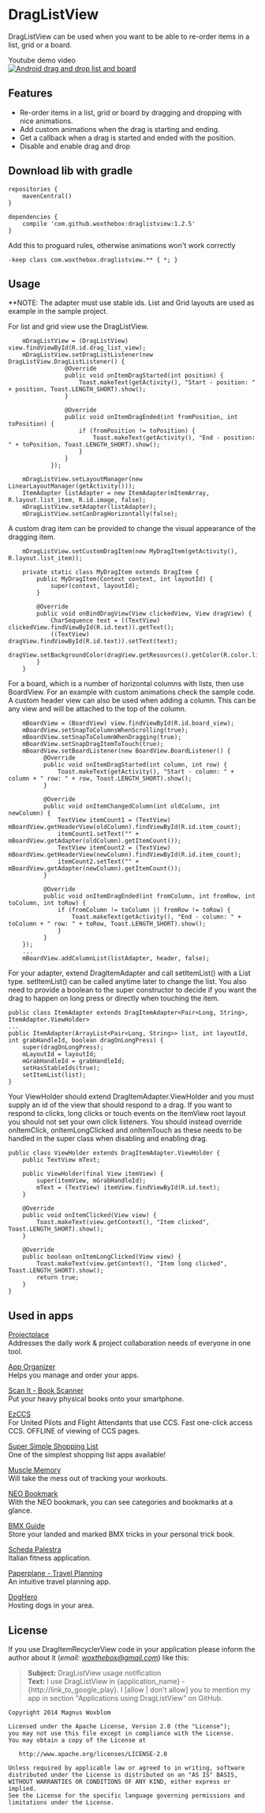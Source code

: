 # DragListView
DragListView can be used when you want to be able to re-order items in a list, grid or a board.

Youtube demo video<br>
[![Android drag and drop list and board](http://img.youtube.com/vi/tNgevYpyA9E/0.jpg)](https://www.youtube.com/watch?v=tNgevYpyA9E)

## Features
* Re-order items in a list, grid or board by dragging and dropping with nice animations.
* Add custom animations when the drag is starting and ending.
* Get a callback when a drag is started and ended with the position.
* Disable and enable drag and drop

## Download lib with gradle

    repositories {
        mavenCentral()
    }

    dependencies {
        compile 'com.github.woxthebox:draglistview:1.2.5'
    }

Add this to proguard rules, otherwise animations won't work correctly

    -keep class com.woxthebox.draglistview.** { *; }

## Usage
**NOTE: The adapter must use stable ids.
List and Grid layouts are used as example in the sample project.

  For list and grid view use the DragListView.

        mDragListView = (DragListView) view.findViewById(R.id.drag_list_view);
        mDragListView.setDragListListener(new DragListView.DragListListener() {
                    @Override
                    public void onItemDragStarted(int position) {
                        Toast.makeText(getActivity(), "Start - position: " + position, Toast.LENGTH_SHORT).show();
                    }

                    @Override
                    public void onItemDragEnded(int fromPosition, int toPosition) {
                        if (fromPosition != toPosition) {
                            Toast.makeText(getActivity(), "End - position: " + toPosition, Toast.LENGTH_SHORT).show();
                        }
                    }
                });

        mDragListView.setLayoutManager(new LinearLayoutManager(getActivity()));
        ItemAdapter listAdapter = new ItemAdapter(mItemArray, R.layout.list_item, R.id.image, false);
        mDragListView.setAdapter(listAdapter);
        mDragListView.setCanDragHorizontally(false);

  A custom drag item can be provided to change the visual appearance of the dragging item.

        mDragListView.setCustomDragItem(new MyDragItem(getActivity(), R.layout.list_item));

        private static class MyDragItem extends DragItem {
            public MyDragItem(Context context, int layoutId) {
                super(context, layoutId);
            }

            @Override
            public void onBindDragView(View clickedView, View dragView) {
                CharSequence text = ((TextView) clickedView.findViewById(R.id.text)).getText();
                ((TextView) dragView.findViewById(R.id.text)).setText(text);
                dragView.setBackgroundColor(dragView.getResources().getColor(R.color.list_item_background));
            }
        }

  For a board, which is a number of horizontal columns with lists, then use BoardView. For an example with custom animations
  check the sample code. A custom header view can also be used when adding a column. This can be any view and will be attached to
  the top of the column.

        mBoardView = (BoardView) view.findViewById(R.id.board_view);
        mBoardView.setSnapToColumnsWhenScrolling(true);
        mBoardView.setSnapToColumnWhenDragging(true);
        mBoardView.setSnapDragItemToTouch(true);
        mBoardView.setBoardListener(new BoardView.BoardListener() {
              @Override
              public void onItemDragStarted(int column, int row) {
                  Toast.makeText(getActivity(), "Start - column: " + column + " row: " + row, Toast.LENGTH_SHORT).show();
              }

              @Override
              public void onItemChangedColumn(int oldColumn, int newColumn) {
                  TextView itemCount1 = (TextView) mBoardView.getHeaderView(oldColumn).findViewById(R.id.item_count);
                  itemCount1.setText("" + mBoardView.getAdapter(oldColumn).getItemCount());
                  TextView itemCount2 = (TextView) mBoardView.getHeaderView(newColumn).findViewById(R.id.item_count);
                  itemCount2.setText("" + mBoardView.getAdapter(newColumn).getItemCount());
              }

              @Override
              public void onItemDragEnded(int fromColumn, int fromRow, int toColumn, int toRow) {
                  if (fromColumn != toColumn || fromRow != toRow) {
                      Toast.makeText(getActivity(), "End - column: " + toColumn + " row: " + toRow, Toast.LENGTH_SHORT).show();
                  }
              }
        });
        ...
        mBoardView.addColumnList(listAdapter, header, false);


  For your adapter, extend DragItemAdapter and call setItemList() with a List<T> type. setItemList() can be called anytime later to change the list.
  You also need to provide a boolean to the super constructor to decide if you want the drag to happen on long press or directly when touching the item.

    public class ItemAdapter extends DragItemAdapter<Pair<Long, String>, ItemAdapter.ViewHolder>
    ...
    public ItemAdapter(ArrayList<Pair<Long, String>> list, int layoutId, int grabHandleId, boolean dragOnLongPress) {
        super(dragOnLongPress);
        mLayoutId = layoutId;
        mGrabHandleId = grabHandleId;
        setHasStableIds(true);
        setItemList(list);
    }

  Your ViewHolder should extend DragItemAdapter.ViewHolder and you must supply an id of the view that should respond to a drag.
  If you want to respond to clicks, long clicks or touch events on the itemView root layout you should not set your own click listeners.
  You should instead override onItemClick, onItemLongClicked and onItemTouch as these needs to be handled in the super class when
  disabling and enabling drag.
  
    public class ViewHolder extends DragItemAdapter.ViewHolder {
        public TextView mText;

        public ViewHolder(final View itemView) {
            super(itemView, mGrabHandleId);
            mText = (TextView) itemView.findViewById(R.id.text);
        }

        @Override
        public void onItemClicked(View view) {
            Toast.makeText(view.getContext(), "Item clicked", Toast.LENGTH_SHORT).show();
        }

        @Override
        public boolean onItemLongClicked(View view) {
            Toast.makeText(view.getContext(), "Item long clicked", Toast.LENGTH_SHORT).show();
            return true;
        }
    }

## Used in apps

[Projectplace](https://play.google.com/store/apps/details?id=com.projectplace.octopi)<br/>
Addresses the daily work & project collaboration needs of everyone in one tool.

[App Organizer](https://play.google.com/store/apps/details?id=com.wox.app_organizer.ui)<br/>
Helps you manage and order your apps.

[Scan It - Book Scanner](https://play.google.com/store/apps/details?id=com.diotek.scanit)<br/>
Put your heavy physical books onto your smartphone.

[EzCCS](https://play.google.com/store/apps/details?id=com.scottsware.ezccsa&hl=en)<br/>
For United Pilots and Flight Attendants that use CCS. Fast one-click access CCS. OFFLINE of viewing of CCS pages.

[Super Simple Shopping List](https://play.google.com/store/apps/details?id=com.bitwize10.supersimpleshoppinglist)<br/>
One of the simplest shopping list apps available!

[Muscle Memory](https://play.google.com/store/apps/details?id=com.binaryshrub.musclememory)<br/>
Will take the mess out of tracking your workouts.

[NEO Bookmark](https://play.google.com/store/apps/details?id=com.seyeonsoft.neobookmark.lite)<br/>
With the NEO bookmark, you can see categories and bookmarks at a glance.

[BMX Guide](https://play.google.com/store/apps/details?id=com.florianschaeffner.bmxguide)<br/>
Store your landed and marked BMX tricks in your personal trick book.

[Scheda Palestra](https://play.google.com/store/apps/details?id=it.ermete.mercurio.schedapalestra)<br/>
Italian fitness application.

[Paperplane - Travel Planning](https://play.google.com/store/apps/details?id=com.paperplane)<br/>
An intuitive travel planning app.

[DogHero](https://play.google.com/store/apps/details?id=br.com.doghero.astro&hl=pt_BR)<br/>
Hosting dogs in your area.

## License

If you use DragItemRecyclerView code in your application please inform the author about it (*email: woxthebox@gmail.com*) like this:
> **Subject:** DragListView usage notification<br />
> **Text:** I use DragListView in {application_name} - {http://link_to_google_play}.
> I [allow | don't allow] you to mention my app in section "Applications using DragListView" on GitHub.

    Copyright 2014 Magnus Woxblom

    Licensed under the Apache License, Version 2.0 (the "License");
    you may not use this file except in compliance with the License.
    You may obtain a copy of the License at

       http://www.apache.org/licenses/LICENSE-2.0

    Unless required by applicable law or agreed to in writing, software
    distributed under the License is distributed on an "AS IS" BASIS,
    WITHOUT WARRANTIES OR CONDITIONS OF ANY KIND, either express or implied.
    See the License for the specific language governing permissions and
    limitations under the License.
